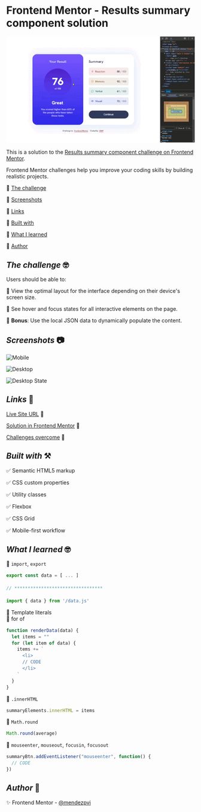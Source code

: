 # Frontend Mentor - Results summary component solution

![Results summary](./assets/video/sample.gif)

This is a solution to the [Results summary component challenge on Frontend Mentor](https://www.frontendmentor.io/challenges/results-summary-component-CE_K6s0maV).

Frontend Mentor challenges help you improve your coding skills by building realistic projects.

🔳 [The challenge](#the-challenge-nerd_face)

🔳 [Screenshots](#screenshots-camera)

🔳 [Links](#links-link)

🔳 [Built with](#built-with-hammer_and_pick)

🔳 [What I learned](#what-i-learned-nerd_face)

🔳 [Author](#author-beginner)

## *The challenge* :nerd_face:

Users should be able to:

🎯 View the optimal layout for the interface depending on their device's screen size.

🎯 See hover and focus states for all interactive elements on the page.

🎯 **Bonus**: Use the local JSON data to dynamically populate the content.

## *Screenshots* :camera:

![Mobile](./assets/screenshot/mobile.avif)

![Desktop](./assets/screenshot/desktop1.avif)

![Desktop State](./assets/screenshot/desktop2.avif)

## *Links* :link:

[Live Site URL](https://mendezpvi.github.io/fm-results-summary-component/) 👀

[Solution in Frontend Mentor](https://www.frontendmentor.io/solutions/results-summary-component--4P_YkUVNh) 👀

[Challenges overcome](https://github.com/mendezpvi/frontend-mentor-challenges) 👀

## *Built with* :hammer_and_pick:

✅ Semantic HTML5 markup

✅ CSS custom properties

✅ Utility classes

✅ Flexbox

✅ CSS Grid

✅ Mobile-first workflow

## *What I learned* :nerd_face:

💠 `import`, `export`
```js
export const data = [ ... ]

// *********************************

import { data } from '/data.js'
```

💠 Template literals  
💠 for of
```js
function renderData(data) {
  let items = ""
  for (let item of data) {
    items += `
      <li>
      // CODE
      </li>
    `
  }
}
```

💠 `.innerHTML`
```js
summaryElements.innerHTML = items
```

💠 `Math.round`
```js
Math.round(average)
```

💠 `mouseenter`, `mouseout`, `focusin`, `focusout`
```js
summaryBtn.addEventListener("mouseenter", function() {
  // CODE
})
```

## *Author* :beginner:

✨ Frontend Mentor - [@mendezpvi](https://www.frontendmentor.io/profile/mendezpvi)
